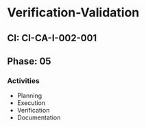 # Verification-Validation

## CI: CI-CA-I-002-001
## Phase: 05

### Activities
- Planning
- Execution
- Verification
- Documentation
